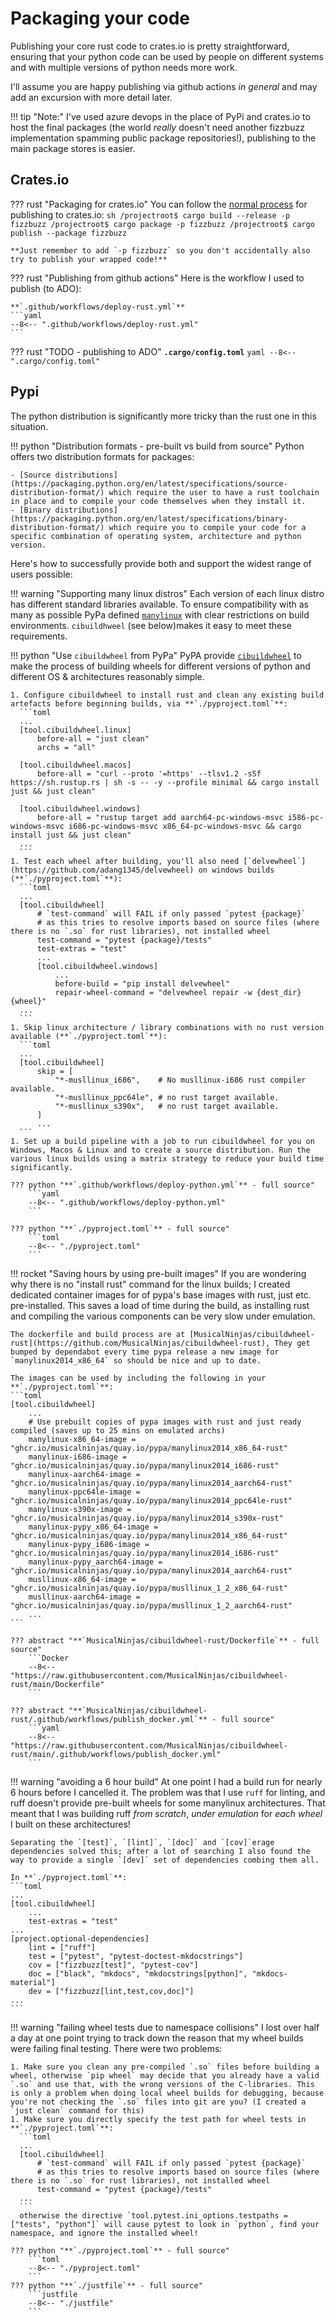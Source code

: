 # Packaging your code

Publishing your core rust code to crates.io is pretty straightforward, ensuring that your python code can be used by people on different systems and with multiple versions of python needs more work.

I'll assume you are happy publishing via github actions _in general_ and may add an excursion with more detail later.

!!! tip "Note:"
    I've used azure devops in the place of PyPi and crates.io to host the final packages (the world _really_ doesn't need another fizzbuzz implementation spamming public package repositories!), publishing to the main package stores is easier.

## Crates.io

??? rust "Packaging for crates.io"
    You can follow the [normal process](https://doc.rust-lang.org/cargo/reference/publishing.html) for publishing to crates.io:
    ```sh
    /projectroot$ cargo build --release -p fizzbuzz
    /projectroot$ cargo package -p fizzbuzz
    /projectroot$ cargo publish --package fizzbuzz
    ```

    **Just remember to add `-p fizzbuzz` so you don't accidentally also try to publish your wrapped code!**

??? rust "Publishing from github actions"
    Here is the workflow I used to publish (to ADO):

    **`.github/workflows/deploy-rust.yml`**
    ```yaml
    --8<-- ".github/workflows/deploy-rust.yml"
    ```

??? rust "TODO - publishing to ADO"
    **`.cargo/config.toml`**
    ```yaml
    --8<-- ".cargo/config.toml"
    ```

## Pypi

The python distribution is significantly more tricky than the rust one in this situation.

!!! python "Distribution formats - pre-built vs build from source"
    Python offers two distribution formats for packages:

    - [Source distributions](https://packaging.python.org/en/latest/specifications/source-distribution-format/) which require the user to have a rust toolchain in place and to compile your code themselves when they install it.
    - [Binary distributions](https://packaging.python.org/en/latest/specifications/binary-distribution-format/) which require you to compile your code for a specific combination of operating system, architecture and python version.

Here's how to successfully provide both and support the widest range of users possible:

!!! warning "Supporting many linux distros"
    Each version of each linux distro has different standard libraries available. To ensure compatibility with as many as possible PyPa defined [`manylinux`](https://github.com/pypa/manylinux) with clear restrictions on build environments. `cibuildhweel` (see below)makes it easy to meet these requirements.

!!! python "Use `cibuildwheel` from PyPa"
    PyPA provide [`cibuildwheel`](https://github.com/pypa/cibuildwheel) to make the process of building wheels for different versions of python and different OS & architectures reasonably simple.

    1. Configure cibuildwheel to install rust and clean any existing build artefacts before beginning builds, via **`./pyproject.toml`**:
      ```toml 
      ...
      [tool.cibuildwheel.linux]
          before-all = "just clean"
          archs = "all"

      [tool.cibuildwheel.macos]
          before-all = "curl --proto '=https' --tlsv1.2 -sSf https://sh.rustup.rs | sh -s -- -y --profile minimal && cargo install just && just clean"

      [tool.cibuildwheel.windows]
          before-all = "rustup target add aarch64-pc-windows-msvc i586-pc-windows-msvc i686-pc-windows-msvc x86_64-pc-windows-msvc && cargo install just && just clean"
      ...
      ```
    1. Test each wheel after building, you'll also need [`delvewheel`](https://github.com/adang1345/delvewheel) on windows builds (**`./pyproject.toml`**):
      ```toml
      ...
      [tool.cibuildwheel]
          # `test-command` will FAIL if only passed `pytest {package}`
          # as this tries to resolve imports based on source files (where there is no `.so` for rust libraries), not installed wheel
          test-command = "pytest {package}/tests"
          test-extras = "test"
          ...
          [tool.cibuildwheel.windows]
              ...
              before-build = "pip install delvewheel"
              repair-wheel-command = "delvewheel repair -w {dest_dir} {wheel}"
      ...
      ```
    1. Skip linux architecture / library combinations with no rust version available (**`./pyproject.toml`**):
      ```toml
      ...
      [tool.cibuildwheel]
          skip = [
              "*-musllinux_i686",    # No musllinux-i686 rust compiler available.
              "*-musllinux_ppc64le", # no rust target available.
              "*-musllinux_s390x",   # no rust target available.
          ]
          ...
      ```
    1. Set up a build pipeline with a job to run cibuildwheel for you on Windows, Macos & Linux and to create a source distribution. Run the various linux builds using a matrix strategy to reduce your build time significantly.
    
    ??? python "**`.github/workflows/deploy-python.yml`** - full source"
        ```yaml
        --8<-- ".github/workflows/deploy-python.yml"
        ```
    
    ??? python "**`./pyproject.toml`** - full source"
        ```toml
        --8<-- "./pyproject.toml"
        ```

!!! rocket "Saving hours by using pre-built images"
    If you are wondering why there is no "install rust" command for the linux builds; I created dedicated container images for of pypa's base images with rust, just etc. pre-installed. This saves a load of time during the build, as installing rust and compiling the various components can be very slow under emulation.

    The dockerfile and build process are at [MusicalNinjas/cibuildwheel-rust](https://github.com/MusicalNinjas/cibuildwheel-rust), They get bumped by dependabot every time pypa release a new image for `manylinux2014_x86_64` so should be nice and up to date.
    
    The images can be used by including the following in your **`./pyproject.toml`**:
    ```toml
    [tool.cibuildwheel]
        ...
        # Use prebuilt copies of pypa images with rust and just ready compiled (saves up to 25 mins on emulated archs)
        manylinux-x86_64-image = "ghcr.io/musicalninjas/quay.io/pypa/manylinux2014_x86_64-rust"
        manylinux-i686-image = "ghcr.io/musicalninjas/quay.io/pypa/manylinux2014_i686-rust"
        manylinux-aarch64-image = "ghcr.io/musicalninjas/quay.io/pypa/manylinux2014_aarch64-rust"
        manylinux-ppc64le-image = "ghcr.io/musicalninjas/quay.io/pypa/manylinux2014_ppc64le-rust"
        manylinux-s390x-image = "ghcr.io/musicalninjas/quay.io/pypa/manylinux2014_s390x-rust"
        manylinux-pypy_x86_64-image = "ghcr.io/musicalninjas/quay.io/pypa/manylinux2014_x86_64-rust"
        manylinux-pypy_i686-image = "ghcr.io/musicalninjas/quay.io/pypa/manylinux2014_i686-rust"
        manylinux-pypy_aarch64-image = "ghcr.io/musicalninjas/quay.io/pypa/manylinux2014_aarch64-rust"
        musllinux-x86_64-image = "ghcr.io/musicalninjas/quay.io/pypa/musllinux_1_2_x86_64-rust"
        musllinux-aarch64-image = "ghcr.io/musicalninjas/quay.io/pypa/musllinux_1_2_aarch64-rust"
        ...
    ```

    ??? abstract "**`MusicalNinjas/cibuildwheel-rust/Dockerfile`** - full source"
        ```Docker
        --8<-- "https://raw.githubusercontent.com/MusicalNinjas/cibuildwheel-rust/main/Dockerfile"
        ```
    
    ??? abstract "**`MusicalNinjas/cibuildwheel-rust/.github/workflows/publish_docker.yml`** - full source"
        ```yaml
        --8<-- "https://raw.githubusercontent.com/MusicalNinjas/cibuildwheel-rust/main/.github/workflows/publish_docker.yml"
        ```

!!! warning "avoiding a 6 hour build"
    At one point I had a build run for nearly 6 hours before I cancelled it. The problem was that I use `ruff` for linting, and ruff doesn't provide pre-built wheels for some manylinux architectures. That meant that I was building ruff _from scratch_, _under emulation_ for _each wheel_ I built on these architectures!

    Separating the `[test]`, `[lint]`, `[doc]` and `[cov]`erage dependencies solved this; after a lot of searching I also found the way to provide a single `[dev]` set of dependencies combing them all.
    
    In **`./pyproject.toml`**:
    ```toml
    ...
    [tool.cibuildwheel]
        ...
        test-extras = "test"
    ...
    [project.optional-dependencies]
        lint = ["ruff"]
        test = ["pytest", "pytest-doctest-mkdocstrings"]
        cov = ["fizzbuzz[test]", "pytest-cov"]
        doc = ["black", "mkdocs", "mkdocstrings[python]", "mkdocs-material"]
        dev = ["fizzbuzz[lint,test,cov,doc]"]
    ...
    ```

!!! warning "failing wheel tests due to namespace collisions"
    I lost over half a day at one point trying to track down the reason that my wheel builds were failing final testing. There were two problems:

    1. Make sure you clean any pre-compiled `.so` files before building a wheel, otherwise `pip wheel` may decide that you already have a valid `.so` and use that, with the wrong versions of the C-libraries. This is only a problem when doing local wheel builds for debugging, because you're not checking the `.so` files into git are you? (I created a `just clean` command for this)
    1. Make sure you directly specify the test path for wheel tests in **`./pyproject.toml`**:
      ```toml
      ...
      [tool.cibuildwheel]
          # `test-command` will FAIL if only passed `pytest {package}`
          # as this tries to resolve imports based on source files (where there is no `.so` for rust libraries), not installed wheel
          test-command = "pytest {package}/tests"
      ...
      ```
      otherwise the directive `tool.pytest.ini_options.testpaths = ["tests", "python"]` will cause pytest to look in `python`, find your namespace, and ignore the installed wheel!

    ??? python "**`./pyproject.toml`** - full source"
        ```toml
        --8<-- "./pyproject.toml"
        ```
    ??? python "**`./justfile`** - full source"
        ```justfile
        --8<-- "./justfile"
        ```
